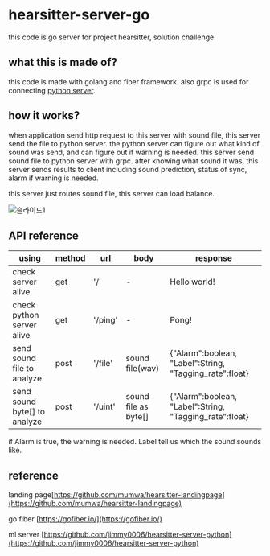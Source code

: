 # hearsitter-server-go

this code is go server for project hearsitter, solution challenge.

## what this is made of?

this code is made with golang and fiber framework.
also grpc is used for connecting [python server](https://github.com/jimmy0006/hearsitter-server-python).

## how it works?

when application send http request to this server with sound file, this server send the file to python server.
the python server can figure out what kind of sound was send, and can figure out if warning is needed.
this server send sound file to python server with grpc.
after knowing what sound it was, this server sends results to client including sound prediction, status of sync, alarm if warning is needed.

this server just routes sound file, this server can load balance.

![슬라이드1](https://user-images.githubusercontent.com/45549879/225945874-250d63cc-198e-4168-982f-ac4ab5d47274.PNG)

## API reference

|using|method|url|body|response|
|---|---|---|---|---|
|check server alive|get|'/'|-|Hello world!|
|check python server alive|get|'/ping'|-|Pong!|
|send sound file to analyze|post|'/file'|sound file(wav)|{"Alarm":boolean, "Label":String, "Tagging_rate":float}|
|send sound byte[] to analyze|post|'/uint'|sound file as byte[]|{"Alarm":boolean, "Label":String, "Tagging_rate":float}|


if Alarm is true, the warning is needed.
Label tell us which the sound sounds like.

## reference

landing page[https://github.com/mumwa/hearsitter-landingpage](https://github.com/mumwa/hearsitter-landingpage)

go fiber [https://gofiber.io/](https://gofiber.io/)

ml server [https://github.com/jimmy0006/hearsitter-server-python](https://github.com/jimmy0006/hearsitter-server-python)
